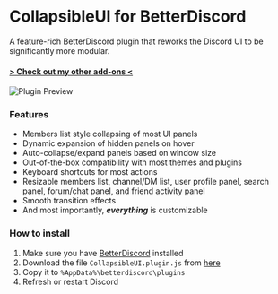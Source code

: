 # CollapsibleUI for BetterDiscord
A feature-rich BetterDiscord plugin that reworks the Discord UI to be significantly more modular.

#### [> Check out my other add-ons <](https://github.com/programmer2514/BetterDiscord-Stuff)

![Plugin Preview](https://github.com/programmer2514/BetterDiscord-CollapsibleUI/assets/43104632/d7a9849e-13d4-41fe-9e34-0b8655bac670)


### Features
* Members list style collapsing of most UI panels
* Dynamic expansion of hidden panels on hover
* Auto-collapse/expand panels based on window size
* Out-of-the-box compatibility with most themes and plugins
* Keyboard shortcuts for most actions
* Resizable members list, channel/DM list, user profile panel, search panel, forum/chat panel, and friend activity panel
* Smooth transition effects
* And most importantly, ___everything___ is customizable


### How to install
1) Make sure you have [BetterDiscord](https://betterdiscord.app/) installed
2) Download the file `CollapsibleUI.plugin.js` from [here](https://github.com/programmer2514/BetterDiscord-CollapsibleUI/releases/latest)
3) Copy it to `%AppData%\betterdiscord\plugins`
4) Refresh or restart Discord
